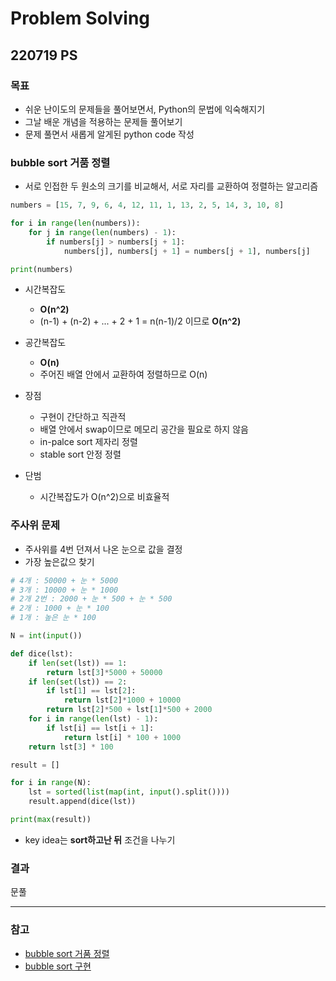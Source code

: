 # Problem Solving
## 220719 PS
### 목표
* 쉬운 난이도의 문제들을 풀어보면서, Python의 문법에 익숙해지기
* 그날 배운 개념을 적용하는 문제들 풀어보기
* 문제 풀면서 새롭게 알게된 python code 작성


### bubble sort 거품 정렬
* 서로 인접한 두 원소의 크기를 비교해서, 서로 자리를 교환하여 정렬하는 알고리즘

```python
numbers = [15, 7, 9, 6, 4, 12, 11, 1, 13, 2, 5, 14, 3, 10, 8]

for i in range(len(numbers)):
    for j in range(len(numbers) - 1):
        if numbers[j] > numbers[j + 1]:
            numbers[j], numbers[j + 1] = numbers[j + 1], numbers[j]

print(numbers)
```

* 시간복잡도
  * **O(n^2)** 
  * (n-1) + (n-2) + ... + 2 + 1 = n(n-1)/2 이므로 **O(n^2)**

* 공간복잡도
  * **O(n)**
  * 주어진 배열 안에서 교환하여 정렬하므로 O(n)

* 장점
  * 구현이 간단하고 직관적
  * 배열 안에서 swap이므로 메모리 공간을 필요로 하지 않음
  * in-palce sort 제자리 정렬
  * stable sort 안정 정렬

* 단범
  * 시간복잡도가 O(n^2)으로 비효율적

### 주사위 문제
* 주사위를 4번 던져서 나온 눈으로 값을 결정
* 가장 높은값으 찾기
```python
# 4개 : 50000 + 눈 * 5000
# 3개 : 10000 + 눈 * 1000
# 2개 2번 : 2000 + 눈 * 500 + 눈 * 500
# 2개 : 1000 + 눈 * 100
# 1개 : 높은 눈 * 100

N = int(input())

def dice(lst):
    if len(set(lst)) == 1:
        return lst[3]*5000 + 50000
    if len(set(lst)) == 2:
        if lst[1] == lst[2]:
            return lst[2]*1000 + 10000
        return lst[2]*500 + lst[1]*500 + 2000
    for i in range(len(lst) - 1):
        if lst[i] == lst[i + 1]:
            return lst[i] * 100 + 1000
    return lst[3] * 100

result = []

for i in range(N):
    lst = sorted(list(map(int, input().split())))
    result.append(dice(lst))

print(max(result))
```

* key idea는 **sort하고난 뒤** 조건을 나누기


### 결과
문풀


---
### 참고
* [bubble sort 거품 정렬](https://gyoogle.dev/blog/algorithm/Bubble%20Sort.html)
* [bubble sort 구현](https://www.youtube.com/watch?v=YbsQiiubO74)
